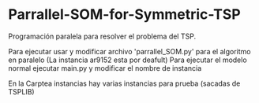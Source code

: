# Parrallel-SOM-for-Symmetric-TSP

Programación paralela para resolver el problema del TSP.

Para ejecutar usar y modificar archivo 	'parrallel_SOM.py' para el algoritmo en paralelo  (La instancia ar9152 esta por deafult)
Para ejecutar el modelo normal ejecutar main.py y modificar el nombre de instancia

En la Carptea instancias hay varias instancias para prueba (sacadas de TSPLIB)
